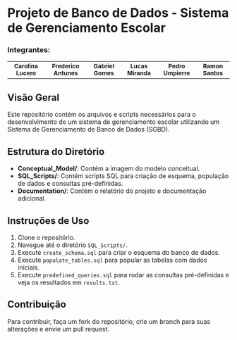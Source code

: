 # Projeto de Banco de Dados - Sistema de Gerenciamento Escolar

### Integrantes:

<table>
  <tr>
    <td align="center">
        <sub>
          <b>Carolina Lucero</b>
        </sub>
      </a>
    </td>
  <td align="center"> 
        <sub>
          <b>Frederico Antunes</b>
        </sub>
      </a>
    </td>
    <td align="center">
        <sub>
          <b>Gabriel Gomes</b>
        </sub>
      </a>
    </td>
    <td align="center">
        <sub>
          <b>Lucas Miranda</b>
        </sub>
      </a>
    </td>
    <td align="center">
        <sub>
          <b>Pedro Umpierre</b>
        </sub>
      </a>
    </td>
    <td align="center">
        <sub>
          <b>Ramon Santos</b>
        </sub>
      </a>
    </td>
  </tr>
</table>

## Visão Geral
Este repositório contém os arquivos e scripts necessários para o desenvolvimento de um sistema de gerenciamento escolar utilizando um Sistema de Gerenciamento de Banco de Dados (SGBD).

## Estrutura do Diretório
- **Conceptual_Model/**: Contém a imagem do modelo conceitual.
- **SQL_Scripts/**: Contém scripts SQL para criação de esquema, população de dados e consultas pré-definidas.
- **Documentation/**: Contém o relatório do projeto e documentação adicional.

## Instruções de Uso
1. Clone o repositório.
2. Navegue até o diretório `SQL_Scripts/`.
3. Execute `create_schema.sql` para criar o esquema do banco de dados.
4. Execute `populate_tables.sql` para popular as tabelas com dados iniciais.
5. Execute `predefined_queries.sql` para rodar as consultas pré-definidas e veja os resultados em `results.txt`.

## Contribuição
Para contribuir, faça um fork do repositório, crie um branch para suas alterações e envie um pull request.
